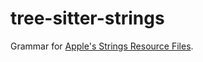 tree-sitter-strings
================

Grammar for [Apple's Strings Resource Files](https://developer.apple.com/library/archive/documentation/Cocoa/Conceptual/LoadingResources/Strings/Strings.html).

